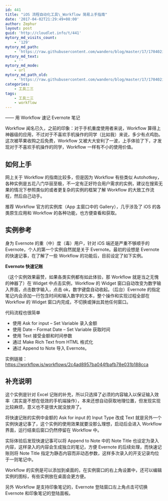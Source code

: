 ```yaml
---
id: 441
title: "iOS 流程自动化工具\_Workflow 简易上手指南"
date: '2017-04-02T21:29:49+08:00'
author: Zephur
layout: post
guid: 'http://cloudlet.info/t/441'
mytory_md_visits_count:
    - '129'
mytory_md_path:
    - 'https://raw.githubusercontent.com/wandero/blog/master/17/170402iOS%20%E6%B5%81%E7%A8%8B%E8%87%AA%E5%8A%A8%E5%8C%96%E5%B7%A5%E5%85%B7%C2%A0Workflow%20%E7%AE%80%E6%98%93%E4%B8%8A%E6%89%8B%E6%8C%87%E5%8D%97.md'
mytory_md_text:
    - ''
mytory_md_mode:
    - url
mytory_md_path_old:
    - 'https://raw.githubusercontent.com/wandero/blog/master/17/170402iOS%20%E6%B5%81%E7%A8%8B%E8%87%AA%E5%8A%A8%E5%8C%96%E5%B7%A5%E5%85%B7%C2%A0Workflow%20%E7%AE%80%E6%98%93%E4%B8%8A%E6%89%8B%E6%8C%87%E5%8D%97.md'
categories:
    - 工具二三
tags:
    - 工具二三
    - workflow
---
```


—— 用 Workflow 速记 Evernote 笔记

Workflow 闻名已久，之前的印象：对于手机重度使用者来说，Workflow 算得上神器级的应用，不过对于不喜欢手机操作的同学（比如我）来说，多少有点鸡肋。这次被苹果收购之后免费，Workflow 又被大大安利了一波，上手体验了下，才发现对于不喜欢手机操作的同学，Workflow 一样有不小的使用价值。

<!-- more -->

## 如何上手

网上关于 Workflow 的指南比较多，但是因为 Workflow 有些类似 Autohotkey，各种实例是五花八门华丽至极，不一定有正好符合用户需求的实例，建议在搜索无果的情况下参照类似的或者更复杂的实例的框架了解 Workflow 的大致工作流程，然后自己动手。

推荐 Workflow 官方的实例库（App 主窗口中的 Gallery），几乎涉及了 iOS 的各类原生应用和 Workflow 的各种功能，也方便查看和获取。

## 实例参考

身为 Evernote 的重（中）度（毒）用户，针对 iOS 端还是严重不够顺手的 Evernote，个人的第一个实例自然就是关于 Evernote。最初的设想是 Evernote 的快速记事，在了解了一些 Workflow 的功能后，目前设定了如下实例。

**Evernote 快速记账**

（这个实例效果最赞，如果各类实例都有如此体验，那 Workflow 就是当之无愧的神器了）在 Widget 中点击实例，Workflow 的 Widget 窗口自动改变为数字输入界面，点击数字输入，点击 ok，数字键盘自动收起。（后台）Evernote 的指定笔记内会添加一行包含时间和输入数字的文本，整个操作和实现过程全部在 Workflow 的 Widget 窗口内完成，不切换或弹出其他任何窗口。

代码流程也很简单

- 使用 Ask for input – Set Variable 录入金额
- 使用 Date – Format Date – Set Variable 获取时间
- 使用 Text 接受金额和时间参数
- 通过 Make Rich Text from HTML 格式化
- 通过 Append to Note 导入 Evernote。

实例链接：https://workflow.is/workflows/2c4ad8957ba044fbafb78e031b188cca

## 补充说明

这个实例是针对 Excel 记账的补充，所以只选择了必须的内容输入以保证输入效率（其实是不想在低效的手机端操作），本来还想自动获取地理位置，但发现实现比较麻烦，意义也不是很大就没放弃了。

将快速记账的实例中金额的 Ask for input 的 Input Type 改成 Text 就是另外一个实例快速记事了，这个实例的使用效果就要没那么理想，启动后会进入 Workflow 界面，运行结束后窗口仍然停留在 Workflow 中。

实际体验后发现快速记事可以将 Append to Note 中的 Note Title 也设定为录入内容，这样录入的内容会生成独立的笔记，方便 Evernote 的后续处理，而快速记账则将 Note Title 指定为静态内容而非动态参数，这样多次录入的开支记录均位于一则笔记中。

Workflow 的实例是可以添加到桌面的，在实例窗口的右上角设置中，还可以编辑实例的图标，有些实例放在桌面会更方便。

另外 Workflow 是支持印象笔记的，Evernote 登陆窗口左上角点击可切换 Evernote 和印象笔记的登陆面板。